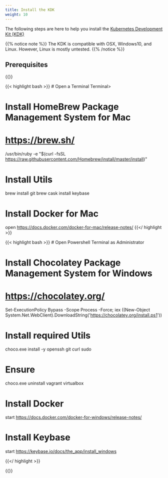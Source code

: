 ```yaml
---
title: Install the KDK
weight: 10
---
```


The following steps are here to help you install the [Kubernetes Development Kit (KDK)](https://github.com/cisco-sso/kdk)

{{% notice note %}}
The KDK is compatible with OSX, Windows10, and Linux.  However, Linux is mostly untested.
{{% /notice %}}


## Prerequisites


{{<code-toggle title="Install Package Management System and Basic Tools for" item-default="osx" item-list="osx win10" button-class="btn">}}
<div item="osx">
{{< highlight bash >}}
# Open a Terminal
<Spotlight_Search -> Terminal>

# Install HomeBrew Package Management System for Mac
#   https://brew.sh/
/usr/bin/ruby -e "$(curl -fsSL https://raw.githubusercontent.com/Homebrew/install/master/install)"

# Install Utils
brew install git
brew cask install keybase

# Install Docker for Mac
open https://docs.docker.com/docker-for-mac/release-notes/
{{</ highlight >}}
</div>
<div item="win10">
{{< highlight bash >}}
# Open Powershell Terminal as Administrator

# Install Chocolatey Package Management System for Windows
#   https://chocolatey.org/
Set-ExecutionPolicy Bypass -Scope Process -Force; iex ((New-Object System.Net.WebClient).DownloadString('https://chocolatey.org/install.ps1'))

# Install required Utils
choco.exe install -y openssh git curl sudo

# Ensure
choco.exe uninstall vagrant virtualbox

# Install Docker
start https://docs.docker.com/docker-for-windows/release-notes/

# Install Keybase
start https://keybase.io/docs/the_app/install_windows

{{</ highlight >}}
</div>
{{</ code-toggle >}}

